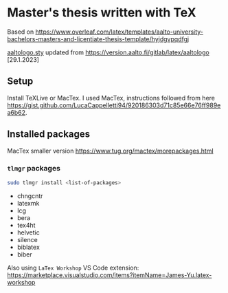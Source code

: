 # Master's thesis written with TeX

Based on <https://www.overleaf.com/latex/templates/aalto-university-bachelors-masters-and-licentiate-thesis-template/hyjdgvpqdfgj>

[aaltologo.sty](https://github.com/Arskah/dippa/blob/main/aaltologo.sty) updated from <https://version.aalto.fi/gitlab/latex/aaltologo> [29.1.2023]

## Setup

Install TeXLive or MacTex. I used MacTex, instructions followed from here <https://gist.github.com/LucaCappelletti94/920186303d71c85e66e76ff989ea6b62>.

## Installed packages

MacTex smaller version <https://www.tug.org/mactex/morepackages.html>

### `tlmgr` packages

```sh
sudo tlmgr install <list-of-packages>
```

- chngcntr
- latexmk
- lcg
- bera
- tex4ht
- helvetic
- silence
- biblatex
- biber

Also using `LaTex Workshop` VS Code extension: <https://marketplace.visualstudio.com/items?itemName=James-Yu.latex-workshop>
